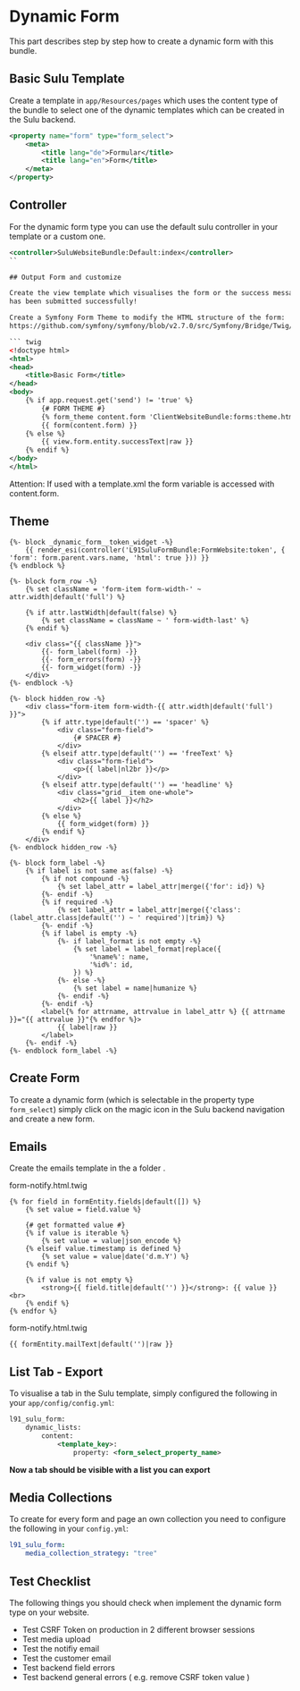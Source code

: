 # Dynamic Form

This part describes step by step how to create a dynamic form with this bundle.

## Basic Sulu Template

Create a template in `app/Resources/pages` which uses the content type of the bundle to select
one of the dynamic templates which can be created in the Sulu backend.

``` xml
<property name="form" type="form_select">
    <meta>
        <title lang="de">Formular</title>
        <title lang="en">Form</title>
    </meta>
</property>
```

## Controller

For the dynamic form type you can use the default sulu controller in your template or a custom one.

``` xml
<controller>SuluWebsiteBundle:Default:index</controller>
``

## Output Form and customize

Create the view template which visualises the form or the success message if the form
has been submitted successfully!

Create a Symfony Form Theme to modify the HTML structure of the form:
https://github.com/symfony/symfony/blob/v2.7.0/src/Symfony/Bridge/Twig/Resources/views/Form/form_div_layout.html.twig

``` twig
<!doctype html>
<html>
<head>
    <title>Basic Form</title>
</head>
<body>
    {% if app.request.get('send') != 'true' %}
        {# FORM THEME #}
        {% form_theme content.form 'ClientWebsiteBundle:forms:theme.html.twig' %}
        {{ form(content.form) }}
    {% else %}
        {{ view.form.entity.successText|raw }}
    {% endif %}
</body>
</html>
```

Attention: If used with a template.xml the form variable is accessed with content.form.

## Theme

```twig
{%- block _dynamic_form__token_widget -%}
    {{ render_esi(controller('L91SuluFormBundle:FormWebsite:token', { 'form': form.parent.vars.name, 'html': true })) }}
{% endblock %}

{%- block form_row -%}
    {% set className = 'form-item form-width-' ~ attr.width|default('full') %}

    {% if attr.lastWidth|default(false) %}
        {% set className = className ~ ' form-width-last' %}
    {% endif %}

    <div class="{{ className }}">
        {{- form_label(form) -}}
        {{- form_errors(form) -}}
        {{- form_widget(form) -}}
    </div>
{%- endblock -%}

{%- block hidden_row -%}
    <div class="form-item form-width-{{ attr.width|default('full') }}">
        {% if attr.type|default('') == 'spacer' %}
            <div class="form-field">
                {# SPACER #}
            </div>
        {% elseif attr.type|default('') == 'freeText' %}
            <div class="form-field">
                <p>{{ label|nl2br }}</p>
            </div>
        {% elseif attr.type|default('') == 'headline' %}
            <div class="grid__item one-whole">
                <h2>{{ label }}</h2>
            </div>
        {% else %}
            {{ form_widget(form) }}
        {% endif %}
    </div>
{%- endblock hidden_row -%}

{%- block form_label -%}
    {% if label is not same as(false) -%}
        {% if not compound -%}
            {% set label_attr = label_attr|merge({'for': id}) %}
        {%- endif -%}
        {% if required -%}
            {% set label_attr = label_attr|merge({'class': (label_attr.class|default('') ~ ' required')|trim}) %}
        {%- endif -%}
        {% if label is empty -%}
            {%- if label_format is not empty -%}
                {% set label = label_format|replace({
                    '%name%': name,
                    '%id%': id,
                }) %}
            {%- else -%}
                {% set label = name|humanize %}
            {%- endif -%}
        {%- endif -%}
        <label{% for attrname, attrvalue in label_attr %} {{ attrname }}="{{ attrvalue }}"{% endfor %}>
            {{ label|raw }}
        </label>
    {%- endif -%}
{%- endblock form_label -%}
```

## Create Form

To create a dynamic form (which is selectable in the property type `form_select`) simply
click on the magic icon in the Sulu backend navigation and create a new form.

## Emails

Create the emails template in the a folder <templateKey-mail>.

form-notify.html.twig

```twig
{% for field in formEntity.fields|default([]) %}
    {% set value = field.value %}

    {# get formatted value #}
    {% if value is iterable %}
        {% set value = value|json_encode %}
    {% elseif value.timestamp is defined %}
        {% set value = value|date('d.m.Y') %}
    {% endif %}

    {% if value is not empty %}
        <strong>{{ field.title|default('') }}</strong>: {{ value }}<br>
    {% endif %}
{% endfor %}
```

form-notify.html.twig

```twig
{{ formEntity.mailText|default('')|raw }}
```

## List Tab - Export

To visualise a tab in the Sulu template, simply configured the following in your `app/config/config.yml`:

```xml
l91_sulu_form:
    dynamic_lists:
        content:
            <template_key>:
                property: <form_select_property_name>
```

**Now a tab should be visible with a list you can export**

## Media Collections

To create for every form and page an own collection you need to configure the following in your `config.yml`:

```yml
l91_sulu_form:
    media_collection_strategy: "tree"
```

## Test Checklist

The following things you should check when implement the dynamic form type on your website.

 - Test CSRF Token on production in 2 different browser sessions
 - Test media upload
 - Test the notifiy email 
 - Test the customer email
 - Test backend field errors
 - Test backend general errors ( e.g. remove CSRF token value )

